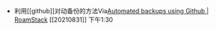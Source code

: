 - 利用[[github]]对动备份的方法Via[Automated backups using Github | RoamStack](https://roamstack.com/kb/io/automated-backups-using-github/) [[20210831]] 下午1:30
